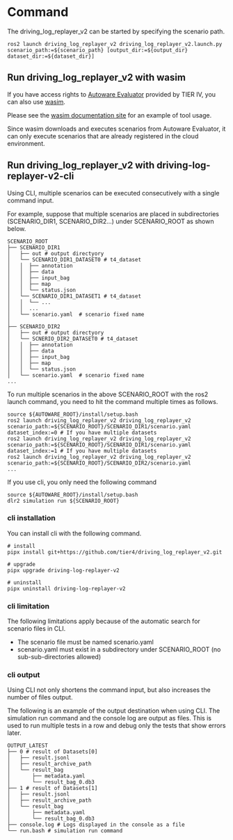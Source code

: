 # Command

The driving_log_replayer_v2 can be started by specifying the scenario path.

```shell
ros2 launch driving_log_replayer_v2 driving_log_replayer_v2.launch.py scenario_path:=${scenario_path} [output_dir:=${output_dir} dataset_dir:=${dataset_dir}]
```

## Run driving_log_replayer_v2 with wasim

If you have access rights to [Autoware Evaluator](https://docs.web.auto/user-manuals/evaluator/introduction) provided by TIER IV,
you can also use [wasim](https://docs.web.auto/developers-guides/wasim/introduction).

Please see the [wasim documentation site](https://docs.web.auto/developers-guides/wasim/use-cases/run-simulations-locally/) for an example of tool usage.

Since wasim downloads and executes scenarios from Autoware Evaluator, it can only execute scenarios that are already registered in the cloud environment.

## Run driving_log_replayer_v2 with driving-log-replayer-v2-cli

Using CLI, multiple scenarios can be executed consecutively with a single command input.

For example, suppose that multiple scenarios are placed in subdirectories (SCENARIO_DIR1, SCENARIO_DIR2...) under SCENARIO_ROOT as shown below.

```shell
SCENARIO_ROOT
├── SCENARIO_DIR1
│   ├── out # output directyory
│   └── SCENARIO_DIR1_DATASET0 # t4_dataset
│   │  ├── annotation
│   │  ├── data
│   │  ├── input_bag
│   │  ├── map
│   │  └── status.json
│   └── SCENARIO_DIR1_DATASET1 # t4_dataset
│   │  └── ...
│   │  ...
│   └── scenario.yaml  # scenario fixed name
│
├── SCENARIO_DIR2
│   ├── out # output directyory
│   └── SCNERIO_DIR2_DATASET0 # t4_dataset
│   │  ├── annotation
│   │  ├── data
│   │  ├── input_bag
│   │  ├── map
│   │  └── status.json
│   └── scenario.yaml  # scenario fixed name
...
```

To run multiple scenarios in the above SCENARIO_ROOT with the ros2 launch command, you need to hit the command multiple times as follows.

```shell
source ${AUTOWARE_ROOT}/install/setup.bash
ros2 launch driving_log_replayer_v2 driving_log_replayer_v2 scenario_path:=${SCENARIO_ROOT}/SCENARIO_DIR1/scenario.yaml dataset_index:=0 # If you have multiple datasets
ros2 launch driving_log_replayer_v2 driving_log_replayer_v2 scenario_path:=${SCENARIO_ROOT}/SCENARIO_DIR1/scenario.yaml dataset_index:=1 # If you have multiple datasets
ros2 launch driving_log_replayer_v2 driving_log_replayer_v2 scenario_path:=${SCENARIO_ROOT}/SCENARIO_DIR2/scenario.yaml
...
```

If you use cli, you only need the following command

```shell
source ${AUTOWARE_ROOT}/install/setup.bash
dlr2 simulation run ${SCENARIO_ROOT}
```

### cli installation

You can install cli with the following command.

```shell
# install
pipx install git+https://github.com/tier4/driving_log_replayer_v2.git

# upgrade
pipx upgrade driving-log-replayer-v2

# uninstall
pipx uninstall driving-log-replayer-v2
```

### cli limitation

The following limitations apply because of the automatic search for scenario files in CLI.

- The scenario file must be named scenario.yaml
- scenario.yaml must exist in a subdirectory under SCENARIO_ROOT (no sub-sub-directories allowed)

### cli output

Using CLI not only shortens the command input, but also increases the number of files output.

The following is an example of the output destination when using CLI.
The simulation run command and the console log are output as files.
This is used to run multiple tests in a row and debug only the tests that show errors later.

```shell
OUTPUT_LATEST
├── 0 # result of Datasets[0]
│   ├── result.jsonl
│   ├── result_archive_path
│   └── result_bag
│       ├── metadata.yaml
│       └── result_bag_0.db3
├── 1 # result of Datasets[1]
│   ├── result.jsonl
│   ├── result_archive_path
│   └── result_bag
│       ├── metadata.yaml
│       └── result_bag_0.db3
├── console.log # Logs displayed in the console as a file
└── run.bash # simulation run command
```
